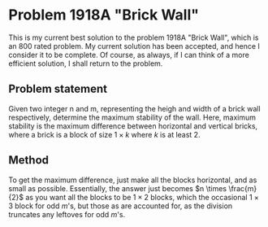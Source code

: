 # Problem 1918A "Brick Wall"
This is my current best solution to the problem 1918A "Brick Wall", which is an 800 rated problem. My current solution has been accepted, and hence I consider it to be complete. Of course, as always, if I can think of a more efficient solution, I shall return to the problem. 

## Problem statement
Given two integer n and m, representing the heigh and width of a brick wall respectively, determine the maximum stability of the wall. Here, maximum stability is the maximum difference between horizontal and vertical bricks, where a brick is a block of size $1 \times k$ where $k$ is at least $2$.

## Method
To get the maximum difference, just make all the blocks horizontal, and as small as possible. Essentially, the answer just becomes $n \times \frac{m}{2}$ as you want all the blocks to be $1 \times 2$ blocks, which the occasional $1 \times 3$ block for odd $m$'s, but those as are accounted for, as the division truncates any leftoves for odd $m$'s.